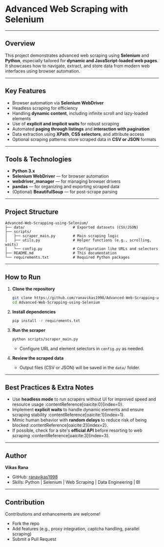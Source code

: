 # Advanced Web Scraping with Selenium
---

##  Overview
This project demonstrates advanced web scraping using **Selenium** and **Python**, especially tailored for **dynamic and JavaScript-loaded web pages**. It showcases how to navigate, extract, and store data from modern web interfaces using browser automation.

---

##  Key Features
-  Browser automation via **Selenium WebDriver**  
-  Headless scraping for efficiency  
-  Handling **dynamic content**, including infinite scroll and lazy-loaded elements  
-  Use of **explicit and implicit waits** for robust scraping  
-  Automated **paging through listings** and **interaction with pagination**  
-  Data extraction using **XPath**, **CSS selectors**, and attribute access  
-  Optional scraping patterns: store scraped data in **CSV or JSON** formats  

---

##  Tools & Technologies
- **Python 3.x**  
- **Selenium WebDriver** — for browser automation  
- **webdriver_manager** — for managing browser drivers  
- **pandas** — for organizing and exporting scraped data  
- (Optional) **BeautifulSoup** — for post-scrape parsing  

---

##  Project Structure
```
Advanced-Web-Scrapping-using-Selenium/
├── data/                      # Exported datasets (CSV/JSON)
├── scripts/
│   ├── scraper_main.py        # Main scraping logic
│   ├── utils.py               # Helper functions (e.g., scrolling, waits)
│   └── config.py              # Configuration like URLs and selectors
├── README.md                  # This documentation
└── requirements.txt           # Required Python packages
```

---

##  How to Run
1. **Clone the repository**
   ```bash
   git clone https://github.com/ranavikas1998/Advanced-Web-Scrapping-using-Selenium.git
   cd Advanced-Web-Scrapping-using-Selenium
   ```

2. **Install dependencies**
   ```bash
   pip install -r requirements.txt
   ```

3. **Run the scraper**
   ```bash
   python scripts/scraper_main.py
   ```
   - Configure URL and element selectors in `config.py` as needed.

4. **Review the scraped data**
   - Output files (CSV or JSON) will be saved in the `data/` folder.

---

##  Best Practices & Extra Notes
- Use **headless mode** to run scrapers without UI for improved speed and resource usage :contentReference[oaicite:0]{index=0}.
- Implement **explicit waits** to handle dynamic elements and ensure scraping stability :contentReference[oaicite:1]{index=1}.
- Mimic human behavior with **random delays** to reduce risk of being blocked :contentReference[oaicite:2]{index=2}.
- If possible, check for a site's **official API** before resorting to web scraping :contentReference[oaicite:3]{index=3}.

---

##  Author
**Vikas Rana**  
- GitHub: [ranavikas1998](https://github.com/ranavikas1998)  
- Skills: Python | Selenium | Web Scraping | Data Engineering | BI  

---

##  Contribution
Contributions and enhancements are welcome!  
- Fork the repo  
- Add features (e.g., proxy integration, captcha handling, parallel scraping)  
- Submit a Pull Request  


